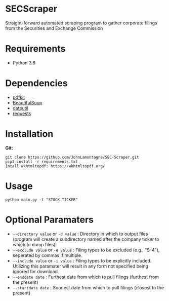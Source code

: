 # SECScraper
Straight-forward automated scraping program to gather corporate filings from the Securities and Exchange Commission

# Requirements
- Python 3.6

# Dependencies
- [pdfkit](https://pypi.org/project/pdfkit/)
- [BeautifulSoup](https://pypi.org/project/beautifulsoup4/)
- [dateutil](https://pypi.org/project/python-dateutil/)
- [requests](https://pypi.org/project/requests/)

# Installation
**Git:**
```
git clone https://github.com/JohnLamontagne/SEC-Scraper.git
pip3 install -r requirements.txt
Intall wkhtmltopdf: https://wkhtmltopdf.org/
```

# Usage
```
python main.py -t "STOCK TICKER" 
```

# Optional Paramaters
- ```--directory value``` or ```-d value``` : Directory in which to output files (program will create a subdirectory named after the company ticker to which to dump files)
- ```--exclude value``` or ```-e value``` : Filing types to be excluded (e.g., "S-4"), seperated by commas if multiple.
- ```--include value``` or ```-i value``` : Filing types to be explicitly included. Utilizing this paramater will result in any form not specified being ignored for download.
- ```--enddate date``` : Furthest date from which to pull filings (furthest from the present)
- ```--startdate date``` : Soonest date from which to pull filings (closest to the present)
